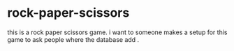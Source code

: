 # rock-paper-scissors
this is a rock paper scissors game.
i want to someone makes a setup for this game to ask people where the database add .
